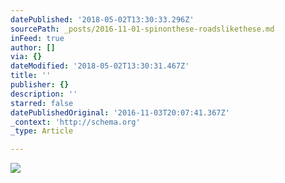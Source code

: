 ```yaml
---
datePublished: '2018-05-02T13:30:33.296Z'
sourcePath: _posts/2016-11-01-spinonthese-roadslikethese.md
inFeed: true
author: []
via: {}
dateModified: '2018-05-02T13:30:31.467Z'
title: ''
publisher: {}
description: ''
starred: false
datePublishedOriginal: '2016-11-03T20:07:41.367Z'
_context: 'http://schema.org'
_type: Article

---
```

![](https://the-grid-user-content.s3-us-west-2.amazonaws.com/1cb03203-0fa4-4cb8-a149-a4ac2b5fc360.jpg)